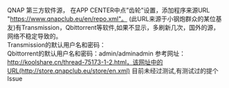 QNAP 第三方软件源， 在APP CENTER中点”齿轮”设置，添加程序来源URL "https://www.qnapclub.eu/en/repo.xml"。  (此URL来源于小钢炮群众的某位基友)有Transmission，Qbittorrent等软件,如果不显示，多刷新几次，国外的源，网络不稳定导致的。  
Transmission的默认用户名和密码：  
Qbittorrent的默认用户名和密码：admin/adminadmin
参考网址：http://koolshare.cn/thread-75173-1-2.html，该网址中的URL(http://store.qnapclub.eu/store/en.xml) 目前未经过测试,有测试过的提个Issue
